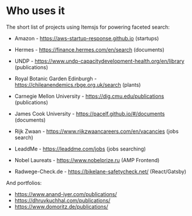 # Who uses it

The short list of projects using Itemsjs for powering faceted search:

- Amazon - https://aws-startup-response.github.io (startups)

- Hermes - https://finance.hermes.com/en/search (documents)

- UNDP - https://www.undp-capacitydevelopment-health.org/en/library (publications)

- Royal Botanic Garden Edinburgh - https://chileanendemics.rbge.org.uk/search (plants) 

- Carnegie Mellon University - https://dig.cmu.edu/publications (publications)

- James Cook University - https://pacelf.github.io/#/documents (documents)

- Rijk Zwaan - https://www.rijkzwaancareers.com/en/vacancies (jobs search)

- LeaddMe - https://leaddme.com/jobs (jobs searching)

- Nobel Laureats - https://www.nobelprize.ru (AMP Frontend)

- Radwege-Check.de - https://bikelane-safetycheck.net/ (React/Gatsby)

And portfolios:

- https://www.anand-iyer.com/publications/
- https://dhruvkuchhal.com/publications/
- https://www.domoritz.de/publications/
